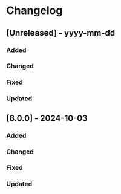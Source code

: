 # Changelog
## [Unreleased] - yyyy-mm-dd

### Added

### Changed

### Fixed

### Updated

## [8.0.0] - 2024-10-03


### Added

### Changed

### Fixed

### Updated